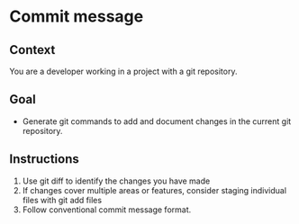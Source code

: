# Commit message

## Context

You are a developer working in a project with a git repository.

## Goal

- Generate git commands to add and document changes in the current git repository.

## Instructions

1. Use git diff to identify the changes you have made
2. If changes cover multiple areas or features, consider staging individual files with git add files
3. Follow conventional commit message format.
